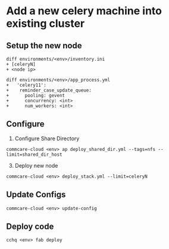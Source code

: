 # Add a new celery machine into existing cluster

## Setup the new node
```
diff environments/<env>/inventory.ini
+ [celeryN]
+ <node ip>

```

```
diff environments/<env>/app_process.yml
+   'celery11':
+    reminder_case_update_queue:
+      pooling: gevent
+      concurrency: <int>
+      num_workers: <int>

```

## Configure

1. Configure Share Directory

```
commcare-cloud <env> ap deploy_shared_dir.yml --tags=nfs --limit=shared_dir_host

```



3. Deploy new node

```
commcare-cloud <env> deploy_stack.yml --limit=celeryN
```

## Update Configs

```
commcare-cloud <env> update-config
```

## Deploy code

```
cchq <env> fab deploy
```